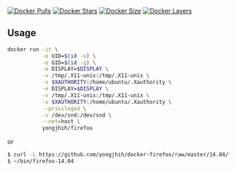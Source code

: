 [![Docker Pulls](https://img.shields.io/docker/pulls/yongjhih/firefox.svg)](https://hub.docker.com/r/yongjhih/firefox/)
[![Docker Stars](https://img.shields.io/docker/stars/yongjhih/firefox.svg)](https://hub.docker.com/r/yongjhih/firefox/)
[![Docker Size](https://img.shields.io/imagelayers/image-size/yongjhih/firefox/14.04.svg)](https://imagelayers.io/?images=yongjhih/firefox:14.04)
[![Docker Layers](https://img.shields.io/imagelayers/layers/yongjhih/firefox/14.04.svg)](https://imagelayers.io/?images=yongjhih/firefox:14.04)

## Usage

```sh
docker run -it \
           -e UID=$(id -u) \
           -e GID=$(id -g) \
           -e DISPLAY=$DISPLAY \
           -v /tmp/.X11-unix:/tmp/.X11-unix \
           -v $XAUTHORITY:/home/ubuntu/.Xauthority \
           -e DISPLAY=$DISPLAY \
           -v /tmp/.X11-unix:/tmp/.X11-unix \
           -v $XAUTHORITY:/home/ubuntu/.Xauthority \
           --privileged \
           -v /dev/snd:/dev/snd \
           --net=host \
           yongjhih/firefox
```

or

```sh
$ curl -L https://github.com/yongjhih/docker-firefox/raw/master/14.04/firefox > ~/bin/firefox && chmod a+x ~/bin/firefox-14.04
$ ~/bin/firefox-14.04
```
